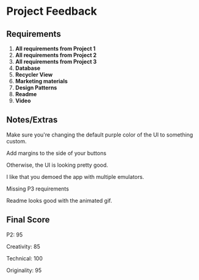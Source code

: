 # Project Feedback

## Requirements

1. **All requirements from Project 1**
2. **All requirements from Project 2**
3. **All requirements from Project 3**
4. **Database**
5. **Recycler View**
6. **Marketing materials**
7. **Design Patterns**
8. **Readme**
9. **Video**




## Notes/Extras

Make sure you're changing the default purple color of the UI to something custom.

Add margins to the side of your buttons

Otherwise, the UI is looking pretty good.

I like that you demoed the app with multiple emulators.

Missing P3 requirements

Readme looks good with the animated gif.

## Final Score

P2: 95



Creativity: 85

Technical: 100

Originality: 95